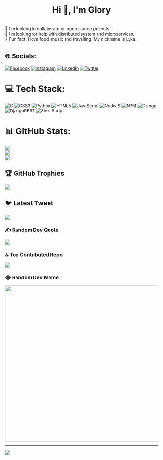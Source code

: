 <h1 align="center">Hi 🚀, I'm Glory</h1>
<br>👯 I’m looking to collaborate on open source projects.<br>🤝 I’m looking for help with distributed system and microservices.<br> ⚡ Fun fact: I love food, music and travelling. My nickname is Lyka.


## 🌐 Socials:
[![Facebook](https://img.shields.io/badge/Facebook-%231877F2.svg?logo=Facebook&logoColor=white)](https://facebook.com/https://www.facebook.com/LykaEdm/) [![Instagram](https://img.shields.io/badge/Instagram-%23E4405F.svg?logo=Instagram&logoColor=white)](https://instagram.com/https://www.instagram.com/lyka_edm/) [![LinkedIn](https://img.shields.io/badge/LinkedIn-%230077B5.svg?logo=linkedin&logoColor=white)](https://linkedin.com/in/https://www.linkedin.com/in/glory-lyka-edem-b7b869191/) [![Twitter](https://img.shields.io/badge/Twitter-%231DA1F2.svg?logo=Twitter&logoColor=white)](https://twitter.com/Lyka__okpos) 

# 💻 Tech Stack:
![C](https://img.shields.io/badge/c-%2300599C.svg?style=plastic&logo=c&logoColor=white) ![CSS3](https://img.shields.io/badge/css3-%231572B6.svg?style=plastic&logo=css3&logoColor=white) ![Python](https://img.shields.io/badge/python-3670A0?style=plastic&logo=python&logoColor=ffdd54) ![HTML5](https://img.shields.io/badge/html5-%23E34F26.svg?style=plastic&logo=html5&logoColor=white) ![JavaScript](https://img.shields.io/badge/javascript-%23323330.svg?style=plastic&logo=javascript&logoColor=%23F7DF1E) ![NodeJS](https://img.shields.io/badge/node.js-6DA55F?style=plastic&logo=node.js&logoColor=white) ![NPM](https://img.shields.io/badge/NPM-%23000000.svg?style=plastic&logo=npm&logoColor=white) ![Django](https://img.shields.io/badge/django-%23092E20.svg?style=plastic&logo=django&logoColor=white) ![DjangoREST](https://img.shields.io/badge/DJANGO-REST-ff1709?style=plastic&logo=django&logoColor=white&color=ff1709&labelColor=gray) ![Shell Script](https://img.shields.io/badge/shell_script-%23121011.svg?style=plastic&logo=gnu-bash&logoColor=white)
# 📊 GitHub Stats:
![](https://github-readme-stats.vercel.app/api?username=lyka-ed&theme=radical&hide_border=false&include_all_commits=true&count_private=true)<br/>
![](https://github-readme-streak-stats.herokuapp.com/?user=lyka-ed&theme=radical&hide_border=false)<br/>
![](https://github-readme-stats.vercel.app/api/top-langs/?username=lyka-ed&theme=radical&hide_border=false&include_all_commits=true&count_private=true&layout=compact)

## 🏆 GitHub Trophies
![](https://github-profile-trophy.vercel.app/?username=lyka-ed&theme=radical&no-frame=false&no-bg=false&margin-w=4)

## 🐦 Latest Tweet
[![](https://gtce.itsvg.in/api?username=Lyka__okpos)](https://github.com/VishwaGauravIn/github-twitter-card-embed)

### ✍️ Random Dev Quote
![](https://quotes-github-readme.vercel.app/api?type=horizontal&theme=radical)

### 🔝 Top Contributed Repo
![](https://github-contributor-stats.vercel.app/api?username=lyka-ed&limit=5&theme=radical&combine_all_yearly_contributions=true)

### 😂 Random Dev Meme
<img src="https://rm.up.railway.app/" width="512px"/>

---
[![](https://visitcount.itsvg.in/api?id=lyka-ed&icon=8&color=9)](https://visitcount.itsvg.in)

<!-- Proudly created with GPRM ( https://gprm.itsvg.in ) -->

